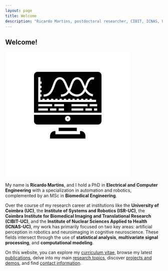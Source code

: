 ```yaml
---
layout: page
title: Welcome
description: "Ricardo Martins, postdoctoral researcher, CIBIT, ICNAS, UC, University of Coimbra"
---
```

<h2>Welcome!</h2>
<div class="row align-items-center">
	<div class="col-md-4">
		<!-- Image goes here -->
		<img src="/assets/images/computer-logo.png" class="img-fluid" alt="Image">
	</div>
	<div class="col-md-8">
		<p>My name is <strong>Ricardo Martins</strong>, and I hold a PhD in <strong>Electrical and Computer Engineering</strong> with a specialization in automation and robotics, complemented by an MSc in <strong>Biomedical Engineering</strong>.</p>
		<p>Over the course of my research career at institutions like the <strong>University of Coimbra (UC)</strong>, the <strong>Institute of Systems and Robotics (ISR-UC)</strong>, the <strong>Coimbra Institute for Biomedical Imaging and Translational Research (CIBIT-UC)</strong>, and the <strong>Institute of Nuclear Sciences Applied to Health (ICNAS-UC)</strong>, my work has primarily focused on two key areas: artificial perception in robotics and neuroimaging in cognitive neuroscience. These fields intersect through the use of <strong>statistical analysis</strong>, <strong>multivariate signal processing</strong>, and <strong>computational modeling</strong>.</p>
		<p>On this website, you can explore my <a href="/cv">curriculum vitae</a>, browse my latest <a href="/publications">publications</a>, delve into my main <a href="/research">research topics</a>, discover <a href="/demos">projects and demos</a>, and find <a href="/contacts">contact information</a>.</p>
	</div>
</div>
